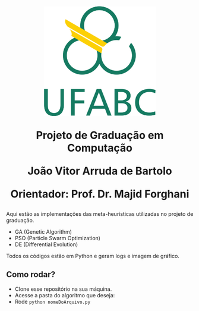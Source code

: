 <h1 align="center">
    <img src="./Logo_UFABC.png" width="300"/>
    <br>
    <p>Projeto de Graduação em Computação</p>
    <p>João Vitor Arruda de Bartolo</p>
    <p>Orientador: Prof. Dr. Majid Forghani</p>
</h1>

<p>Aqui estão as implementações das meta-heurísticas utilizadas no projeto de graduação.</p>

- GA (Genetic Algorithm)
- PSO (Particle Swarm Optimization)
- DE (Differential Evolution)

<p>Todos os códigos estão em Python e geram logs e imagem de gráfico.</p>

## Como rodar?
 - Clone esse repositório na sua máquina.
 - Acesse a pasta do algoritmo que deseja:
 - Rode ```python nomeDoArquivo.py```